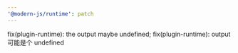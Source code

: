 ```yaml
---
'@modern-js/runtime': patch
---
```


fix(plugin-runtime): the output maybe undefined;
fix(plugin-runtime): output 可能是个 undefined
